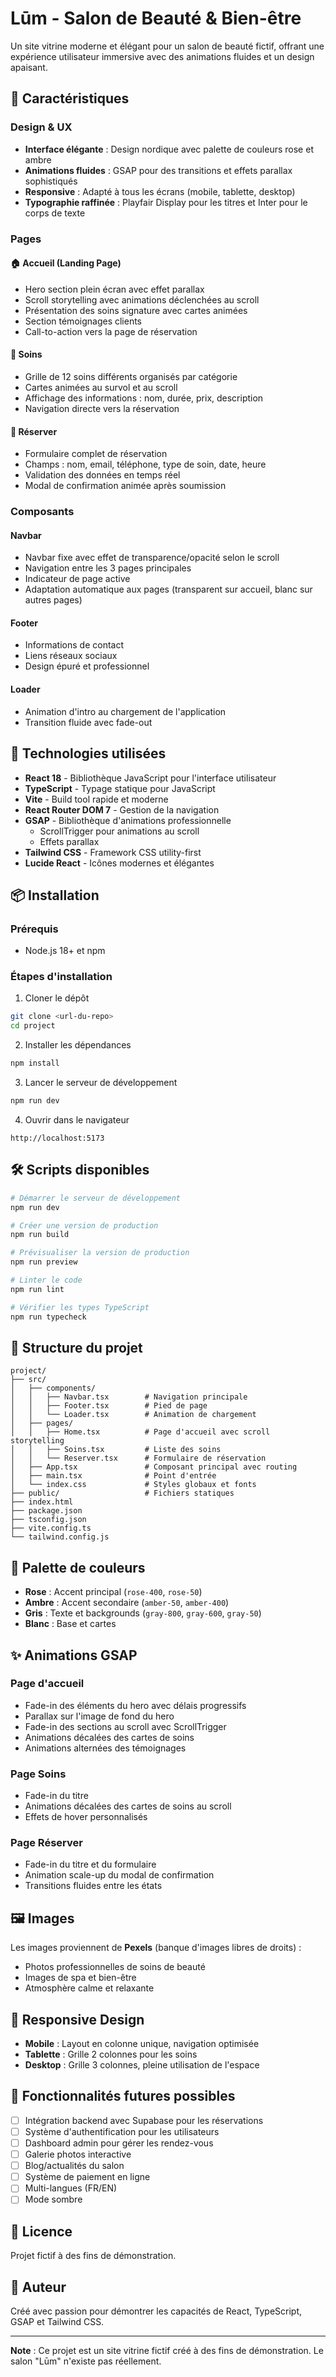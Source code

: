 # Lūm - Salon de Beauté & Bien-être

Un site vitrine moderne et élégant pour un salon de beauté fictif, offrant une expérience utilisateur immersive avec des animations fluides et un design apaisant.

## 🌟 Caractéristiques

### Design & UX
- **Interface élégante** : Design nordique avec palette de couleurs rose et ambre
- **Animations fluides** : GSAP pour des transitions et effets parallax sophistiqués
- **Responsive** : Adapté à tous les écrans (mobile, tablette, desktop)
- **Typographie raffinée** : Playfair Display pour les titres et Inter pour le corps de texte

### Pages

#### 🏠 Accueil (Landing Page)
- Hero section plein écran avec effet parallax
- Scroll storytelling avec animations déclenchées au scroll
- Présentation des soins signature avec cartes animées
- Section témoignages clients
- Call-to-action vers la page de réservation

#### 💆 Soins
- Grille de 12 soins différents organisés par catégorie
- Cartes animées au survol et au scroll
- Affichage des informations : nom, durée, prix, description
- Navigation directe vers la réservation

#### 📅 Réserver
- Formulaire complet de réservation
- Champs : nom, email, téléphone, type de soin, date, heure
- Validation des données en temps réel
- Modal de confirmation animée après soumission

### Composants

#### Navbar
- Navbar fixe avec effet de transparence/opacité selon le scroll
- Navigation entre les 3 pages principales
- Indicateur de page active
- Adaptation automatique aux pages (transparent sur accueil, blanc sur autres pages)

#### Footer
- Informations de contact
- Liens réseaux sociaux
- Design épuré et professionnel

#### Loader
- Animation d'intro au chargement de l'application
- Transition fluide avec fade-out

## 🚀 Technologies utilisées

- **React 18** - Bibliothèque JavaScript pour l'interface utilisateur
- **TypeScript** - Typage statique pour JavaScript
- **Vite** - Build tool rapide et moderne
- **React Router DOM 7** - Gestion de la navigation
- **GSAP** - Bibliothèque d'animations professionnelle
  - ScrollTrigger pour animations au scroll
  - Effets parallax
- **Tailwind CSS** - Framework CSS utility-first
- **Lucide React** - Icônes modernes et élégantes

## 📦 Installation

### Prérequis
- Node.js 18+ et npm

### Étapes d'installation

1. Cloner le dépôt
```bash
git clone <url-du-repo>
cd project
```

2. Installer les dépendances
```bash
npm install
```

3. Lancer le serveur de développement
```bash
npm run dev
```

4. Ouvrir dans le navigateur
```
http://localhost:5173
```

## 🛠️ Scripts disponibles

```bash
# Démarrer le serveur de développement
npm run dev

# Créer une version de production
npm run build

# Prévisualiser la version de production
npm run preview

# Linter le code
npm run lint

# Vérifier les types TypeScript
npm run typecheck
```

## 📁 Structure du projet

```
project/
├── src/
│   ├── components/
│   │   ├── Navbar.tsx        # Navigation principale
│   │   ├── Footer.tsx        # Pied de page
│   │   └── Loader.tsx        # Animation de chargement
│   ├── pages/
│   │   ├── Home.tsx          # Page d'accueil avec scroll storytelling
│   │   ├── Soins.tsx         # Liste des soins
│   │   └── Reserver.tsx      # Formulaire de réservation
│   ├── App.tsx               # Composant principal avec routing
│   ├── main.tsx              # Point d'entrée
│   └── index.css             # Styles globaux et fonts
├── public/                   # Fichiers statiques
├── index.html
├── package.json
├── tsconfig.json
├── vite.config.ts
└── tailwind.config.js
```

## 🎨 Palette de couleurs

- **Rose** : Accent principal (`rose-400`, `rose-50`)
- **Ambre** : Accent secondaire (`amber-50`, `amber-400`)
- **Gris** : Texte et backgrounds (`gray-800`, `gray-600`, `gray-50`)
- **Blanc** : Base et cartes

## ✨ Animations GSAP

### Page d'accueil
- Fade-in des éléments du hero avec délais progressifs
- Parallax sur l'image de fond du hero
- Fade-in des sections au scroll avec ScrollTrigger
- Animations décalées des cartes de soins
- Animations alternées des témoignages

### Page Soins
- Fade-in du titre
- Animations décalées des cartes de soins au scroll
- Effets de hover personnalisés

### Page Réserver
- Fade-in du titre et du formulaire
- Animation scale-up du modal de confirmation
- Transitions fluides entre les états

## 🖼️ Images

Les images proviennent de **Pexels** (banque d'images libres de droits) :
- Photos professionnelles de soins de beauté
- Images de spa et bien-être
- Atmosphère calme et relaxante

## 📱 Responsive Design

- **Mobile** : Layout en colonne unique, navigation optimisée
- **Tablette** : Grille 2 colonnes pour les soins
- **Desktop** : Grille 3 colonnes, pleine utilisation de l'espace

## 🔮 Fonctionnalités futures possibles

- [ ] Intégration backend avec Supabase pour les réservations
- [ ] Système d'authentification pour les utilisateurs
- [ ] Dashboard admin pour gérer les rendez-vous
- [ ] Galerie photos interactive
- [ ] Blog/actualités du salon
- [ ] Système de paiement en ligne
- [ ] Multi-langues (FR/EN)
- [ ] Mode sombre

## 📄 Licence

Projet fictif à des fins de démonstration.

## 👥 Auteur

Créé avec passion pour démontrer les capacités de React, TypeScript, GSAP et Tailwind CSS.

---

**Note** : Ce projet est un site vitrine fictif créé à des fins de démonstration. Le salon "Lūm" n'existe pas réellement.